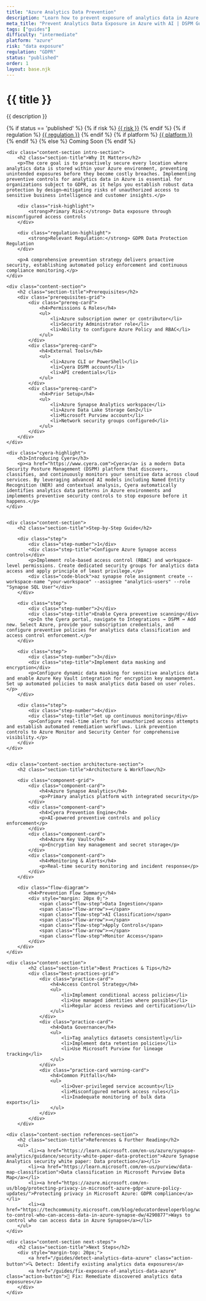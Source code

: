 ```yaml
---
title: "Azure Analytics Data Prevention"
description: "Learn how to prevent exposure of analytics data in Azure environments. Follow step-by-step guidance for GDPR compliance."
meta_title: "Prevent Analytics Data Exposure in Azure with AI | DSPM Guide"
tags: ["guides"]
difficulty: "intermediate"
platform: "azure"
risk: "data exposure"
regulation: "GDPR"
status: "published"
order: 1
layout: base.njk
---
```


<div class="container">
    <div class="header">
        <h1>{{ title }}</h1>
        <p>{{ description }}</p>
        <div class="guide-tags-container">
			<div class="guide-tags-wrapper">
		    {% if status == 'published' %}
		        {% if risk %}
		        <a href="/risk/{{ risk | downcase | replace: ' ', '-' }}/" class="guide-tag risk">{{ risk }}</a>
		        {% endif %}
		        {% if regulation %}
		        <a href="/regulation/{{ regulation | downcase | replace: ' ', '-' }}/" class="guide-tag regulation">{{ regulation }}</a>
		        {% endif %}
		        {% if platform %}
		        <a href="/platforms/{{ platform | downcase | replace: ' ', '-' }}/" class="guide-tag platform">{{ platform }}</a>
		        {% endif %}
		    {% else %}
		        <span class="guide-tag coming-soon">Coming Soon</span>
		    {% endif %}
		</div>
		</div>
    </div>

    <div class="content-section intro-section">
        <h2 class="section-title">Why It Matters</h2>
        <p>The core goal is to proactively secure every location where analytics data is stored within your Azure environment, preventing unintended exposures before they become costly breaches. Implementing preventive controls for analytics data in Azure is essential for organizations subject to GDPR, as it helps you establish robust data protection by design—mitigating risks of unauthorized access to sensitive business intelligence and customer insights.</p>
        
        <div class="risk-highlight">
            <strong>Primary Risk:</strong> Data exposure through misconfigured access controls
        </div>
        
        <div class="regulation-highlight">
            <strong>Relevant Regulation:</strong> GDPR Data Protection Regulation
        </div>
        
        <p>A comprehensive prevention strategy delivers proactive security, establishing automated policy enforcement and continuous compliance monitoring.</p>
    </div>

    <div class="content-section">
        <h2 class="section-title">Prerequisites</h2>
        <div class="prerequisites-grid">
            <div class="prereq-card">
                <h4>Permissions & Roles</h4>
                <ul>
                    <li>Azure subscription owner or contributor</li>
                    <li>Security Administrator role</li>
                    <li>Ability to configure Azure Policy and RBAC</li>
                </ul>
            </div>
            <div class="prereq-card">
                <h4>External Tools</h4>
                <ul>
                    <li>Azure CLI or PowerShell</li>
                    <li>Cyera DSPM account</li>
                    <li>API credentials</li>
                </ul>
            </div>
            <div class="prereq-card">
                <h4>Prior Setup</h4>
                <ul>
                    <li>Azure Synapse Analytics workspace</li>
                    <li>Azure Data Lake Storage Gen2</li>
                    <li>Microsoft Purview account</li>
                    <li>Network security groups configured</li>
                </ul>
            </div>
        </div>
    </div>
	
    <div class="cyera-highlight">
        <h3>Introducing Cyera</h3>
        <p><a href="https://www.cyera.com">Cyera</a> is a modern Data Security Posture Management (DSPM) platform that discovers, classifies, and continuously monitors your sensitive data across cloud services. By leveraging advanced AI models including Named Entity Recognition (NER) and contextual analysis, Cyera automatically identifies analytics data patterns in Azure environments and implements preventive security controls to stop exposure before it happens.</p>
    </div>
	

    <div class="content-section">
        <h2 class="section-title">Step-by-Step Guide</h2>
        
        <div class="step">
            <div class="step-number">1</div>
            <div class="step-title">Configure Azure Synapse access controls</div>
            <p>Implement role-based access control (RBAC) and workspace-level permissions. Create dedicated security groups for analytics data access and apply principle of least privilege.</p>
            <div class="code-block">az synapse role assignment create --workspace-name "your-workspace" --assignee "analytics-users" --role "Synapse SQL User"</div>
        </div>

        <div class="step">
            <div class="step-number">2</div>
            <div class="step-title">Enable Cyera preventive scanning</div>
            <p>In the Cyera portal, navigate to Integrations → DSPM → Add new. Select Azure, provide your subscription credentials, and configure preventive policies for analytics data classification and access control enforcement.</p>
        </div>

        <div class="step">
            <div class="step-number">3</div>
            <div class="step-title">Implement data masking and encryption</div>
            <p>Configure dynamic data masking for sensitive analytics data and enable Azure Key Vault integration for encryption key management. Set up automated policies to mask analytics data based on user roles.</p>
        </div>

        <div class="step">
            <div class="step-number">4</div>
            <div class="step-title">Set up continuous monitoring</div>
            <p>Configure real-time alerts for unauthorized access attempts and establish automated remediation workflows. Link prevention controls to Azure Monitor and Security Center for comprehensive visibility.</p>
        </div>
    </div>


    <div class="content-section architecture-section">
        <h2 class="section-title">Architecture & Workflow</h2>
        
        <div class="component-grid">
            <div class="component-card">
                <h4>Azure Synapse Analytics</h4>
                <p>Primary analytics platform with integrated security</p>
            </div>
            <div class="component-card">
                <h4>Cyera Prevention Engine</h4>
                <p>AI-powered preventive controls and policy enforcement</p>
            </div>
            <div class="component-card">
                <h4>Azure Key Vault</h4>
                <p>Encryption key management and secret storage</p>
            </div>
            <div class="component-card">
                <h4>Monitoring & Alerts</h4>
                <p>Real-time security monitoring and incident response</p>
            </div>
        </div>

        <div class="flow-diagram">
            <h4>Prevention Flow Summary</h4>
            <div style="margin: 20px 0;">
                <span class="flow-step">Data Ingestion</span>
                <span class="flow-arrow">→</span>
                <span class="flow-step">AI Classification</span>
                <span class="flow-arrow">→</span>
                <span class="flow-step">Apply Controls</span>
                <span class="flow-arrow">→</span>
                <span class="flow-step">Monitor Access</span>
            </div>
        </div>
    </div>

	<div class="content-section">
	        <h2 class="section-title">Best Practices & Tips</h2>
	        <div class="best-practices-grid">
	            <div class="practice-card">
	                <h4>Access Control Strategy</h4>
	                <ul>
	                    <li>Implement conditional access policies</li>
	                    <li>Use managed identities where possible</li>
	                    <li>Regular access reviews and certification</li>
	                </ul>
	            </div>
	            <div class="practice-card">
	                <h4>Data Governance</h4>
	                <ul>
	                    <li>Tag analytics datasets consistently</li>
	                    <li>Implement data retention policies</li>
	                    <li>Use Microsoft Purview for lineage tracking</li>
	                </ul>
	            </div>
	            <div class="practice-card warning-card">
	                <h4>Common Pitfalls</h4>
	                <ul>
	                    <li>Over-privileged service accounts</li>
	                    <li>Misconfigured network access rules</li>
	                    <li>Inadequate monitoring of bulk data exports</li>
	                </ul>
	            </div>
	        </div>
	    </div>

    <div class="content-section references-section">
        <h2 class="section-title">References & Further Reading</h2>
        <ul>
            <li><a href="https://learn.microsoft.com/en-us/azure/synapse-analytics/guidance/security-white-paper-data-protection">Azure Synapse Analytics security white paper: Data protection</a></li>
            <li><a href="https://learn.microsoft.com/en-us/purview/data-map-classification">Data classification in Microsoft Purview Data Map</a></li>
            <li><a href="https://azure.microsoft.com/en-us/blog/protecting-privacy-in-microsoft-azure-gdpr-azure-policy-updates/">Protecting privacy in Microsoft Azure: GDPR compliance</a></li>
            <li><a href="https://techcommunity.microsoft.com/blog/educatordeveloperblog/ways-to-control-who-can-access-data-in-azure-synapse-dw/4290877">Ways to control who can access data in Azure Synapse</a></li>
        </ul>
    </div>

    <div class="content-section next-steps">
        <h2 class="section-title">Next Steps</h2>
        <div style="margin-top: 20px;">
            <a href="/guides/detect-analytics-data-azure" class="action-button">🔍 Detect: Identify existing analytics data exposures</a>
            <a href="/guides/fix-exposure-of-analytics-data-azure" class="action-button">🔧 Fix: Remediate discovered analytics data exposures</a>
        </div>
    </div>
</div>